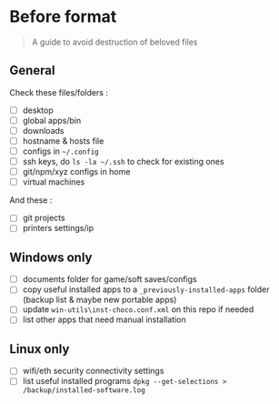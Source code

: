 # Before format

> A guide to avoid destruction of beloved files

## General

Check these files/folders :

- [ ] desktop
- [ ] global apps/bin
- [ ] downloads
- [ ] hostname & hosts file
- [ ] configs in `~/.config`
- [ ] ssh keys, do `ls -la ~/.ssh` to check for existing ones
- [ ] git/npm/xyz configs in home
- [ ] virtual machines

And these :

- [ ] git projects
- [ ] printers settings/ip

## Windows only

- [ ] documents folder for game/soft saves/configs
- [ ] copy useful installed apps to a `_previously-installed-apps` folder (backup list & maybe new portable apps)
- [ ] update `win-utils\inst-choco.conf.xml` on this repo if needed
- [ ] list other apps that need manual installation

## Linux only

- [ ] wifi/eth security connectivity settings
- [ ] list useful installed programs `dpkg --get-selections > /backup/installed-software.log`
